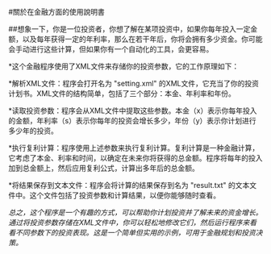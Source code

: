 #關於在金融方面的使用說明書

##想象一下，你是一位投资者，你想了解在某项投资中，如果你每年投入一定金额，以及每年获得一定的年利率，那么在若干年后，你将会拥有多少资金。你可能会手动进行这些计算，但如果你有一个自动化的工具，会更容易。

*这个金融程序使用了XML文件来存储你的投资参数，它的工作原理如下：

*解析XML文件：程序会打开名为 "setting.xml" 的XML文件，它充当了你的投资计划书。XML文件的结构简单，包括了三个部分：本金、年利率和年份。

*读取投资参数：程序会从XML文件中提取这些参数。本金（x）表示你每年投入的金额，年利率（s）表示你每年的投资会增长多少，年份（y）表示你计划进行多少年的投资。

*执行复利计算：程序使用上述参数来执行复利计算。复利计算是一种金融计算，它考虑了本金、利率和时间，以确定在未来你将获得的总金额。程序将每年的投入加到总金额上，然后应用复利公式，计算出多年后的总金额。

*将结果保存到文本文件：程序会将计算的结果保存到名为 "result.txt" 的文本文件中。这个文件包括了投资参数和计算结果，以便你能够随时查看。

*总之，这个程序是一个有趣的方式，可以帮助你计划投资并了解未来的资金增长。通过将投资参数存储在XML文件中，你可以轻松地修改它们，然后运行程序来看看不同参数下的投资表现。这是一个简单但实用的示例，可用于金融规划和投资决策。*
